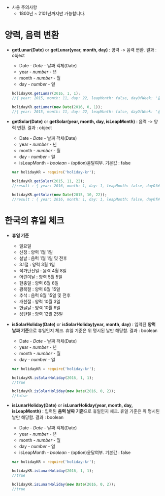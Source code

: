 * 사용 주의사항
  - 1800년 ~ 2101년까지만 가능합니다.




양력, 음력 변환
==============
  * **getLunar(Date)** or **getLunar(year, month, day)** 
    : 양력 -> 음력 변환. 결과 : object 

    * Date - _Date_	- 날짜 객체(Date)
    * year - _number_	- 년
    * month - _number_	- 월
    * day - _number_	- 일



    ```javascript
    holidayKR.getLunar(2016, 1, 1);  
    //{ year: 2015, month: 11, day: 22, leapMonth: false, dayOfWeek: '금' } 

    holidayKR.getLunar(new Date(2016, 0, 1));  
    //{ year: 2015, month: 11, day: 22, leapMonth: false, dayOfWeek: '금' }
    ```







  * **getSolar(Date)** or **getSolar(year, month, day, isLeapMonth)**
    : 음력 -> 양력 변환. 결과 : object 

    * Date - _Date_	- 날짜 객체(Date)
    * year - _number_	- 년
    * month - _number_	- 월
    * day - _number_	- 일
    * isLeapMonth - _boolean_	- (option)윤달여부. 기본값 : false



    ```javascript
    var holidayKR = require('holiday-kr');

    holidayKR.getSolar(2015, 11, 22);  
    //result : { year: 2016, month: 1, day: 1, leapMonth: false, dayOfWeek: '금' }

    holidayKR.getSolar(new Date(2015, 10, 22));  
    //result : { year: 2016, month: 1, day: 1, leapMonth: false, dayOfWeek: '금' }
    ```









한국의 휴일 체크
===============
  * **휴일 기준**
    * 일요일
    * 신정 : 양력 1월 1일
    * 설날 : 음력 1월 1일 및 전후
    * 3.1절 : 양력 3월 1일    
    * 석가탄신일 : 음력 4월 8일    
    * 어린이날 : 양력 5월 5일
    * 현충일 : 양력 6월 6일
    * 광복절 : 양력 8월 15일
    * 추석 : 음력 8월 15일 및 전후
    * 개천절 : 양력 10월 3일
    * 한글날 : 양력 10월 9일
    * 성탄절 : 양력 12월 25일



  * **isSolarHoliday(Date)** or **isSolarHoliday(year, month, day)**
    : 입력된 **양력 날짜 기준**으로 휴일인지 체크. 휴일 기준은 위 명시된 날만 해당함. 결과 : boolean

    * Date - _Date_	- 날짜 객체(Date)
    * year - _number_	- 년
    * month - _number_	- 월
    * day - _number_	- 일



    ```javascript
    var holidayKR = require('holiday-kr');

    holidayKR.isSolarHoliday(2016, 1, 1);
    //true

    holidayKR.isSolarHoliday(new Date(2016, 0, 2));
    //false
    ```
  






  * **isLunarHoliday(Date)** or **isLunarHoliday(year, month, day, isLeapMonth)** 
    : 입력된 **음력 날짜 기준**으로 휴일인지 체크. 휴일 기준은 위 명시된 날만 해당함. 결과 : boolean

    * Date - _Date_	- 날짜 객체(Date)
    * year - _number_	- 년
    * month - _number_	- 월
    * day - _number_	- 일
    * isLeapMonth - _boolean_	- (option)윤달여부. 기본값 : false



    ```javascript
    var holidayKR = require('holiday-kr');
    
    holidayKR.isLunarHoliday(2016, 1, 1);
    //true

    holidayKR.isLunarHoliday(new Date(2016, 0, 2));
    //true
    ``` 
  